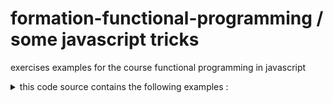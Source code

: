 # formation-functional-programming / some javascript tricks
exercises examples for the course functional programming in javascript
<details>
<summary> this code source contains the following examples :  </summary>
  <p>
Example shows the importance of immutability (issue due to mutable state)<br>
Arrow function syntax<br>
Examples of First class function (function as data , function as argument , returning function , partial application)<br>
Example of Higher Order Function <br>
Example of javascript tricks (init param at call , init param with spread operator)<br>
Example of importing svg as a react component<br></p>
</details>

